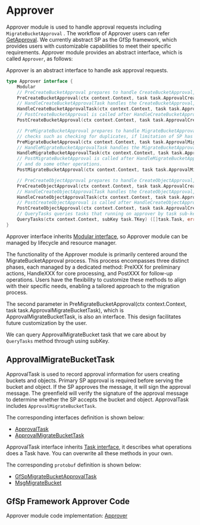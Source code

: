 # Approver

Approver module is used to handle approval requests including `MigrateBucketApproval` . The workflow of Approver users can refer [GetApproval](../introduction/workflow.md#get-approval). We currently abstract SP as the GfSp framework, which provides users with customizable capabilities to meet their specific requirements. Approver module provides an abstract interface, which is called `Approver`, as follows:

Approver is an abstract interface to handle ask approval requests.

```go
type Approver interface {
    Modular
    // PreCreateBucketApproval prepares to handle CreateBucketApproval, it can do some checks such as checking for duplicates, if limitation of SP has been reached, etc.
    PreCreateBucketApproval(ctx context.Context, task task.ApprovalCreateBucketTask) error
    // HandleCreateBucketApprovalTask handles the CreateBucketApproval, it can set expired height, sign the MsgCreateBucket and so on.
    HandleCreateBucketApprovalTask(ctx context.Context, task task.ApprovalCreateBucketTask) (bool, error)
    // PostCreateBucketApproval is called after HandleCreateBucketApprovalTask, it can recycle resources, make statistics and do some other operations.
    PostCreateBucketApproval(ctx context.Context, task task.ApprovalCreateBucketTask)

    // PreMigrateBucketApproval prepares to handle MigrateBucketApproval, it can do some
    // checks such as checking for duplicates, if limitation of SP has been reached, etc.
    PreMigrateBucketApproval(ctx context.Context, task task.ApprovalMigrateBucketTask) error
    // HandleMigrateBucketApprovalTask handles the MigrateBucketApproval, it can set expired height, sign the MsgMigrateBucket and so on.
    HandleMigrateBucketApprovalTask(ctx context.Context, task task.ApprovalMigrateBucketTask) (bool, error)
    // PostMigrateBucketApproval is called after HandleMigrateBucketApprovalTask, it can recycle resources, make statistics
    // and do some other operations.
    PostMigrateBucketApproval(ctx context.Context, task task.ApprovalMigrateBucketTask)

    // PreCreateObjectApproval prepares to handle CreateObjectApproval, it can do some checks such as check for duplicates, if limitation of SP has been reached, etc.
    PreCreateObjectApproval(ctx context.Context, task task.ApprovalCreateObjectTask) error
    // HandleCreateObjectApprovalTask handles the CreateObjectApproval, it can set expired height, sign the MsgCreateObject and so on.
    HandleCreateObjectApprovalTask(ctx context.Context, task task.ApprovalCreateObjectTask) (bool, error)
    // PostCreateObjectApproval is called after HandleCreateObjectApprovalTask, it can recycle resources, make statistics and do some other operations.
    PostCreateObjectApproval(ctx context.Context, task task.ApprovalCreateObjectTask)
    // QueryTasks queries tasks that running on approver by task sub-key.
    QueryTasks(ctx context.Context, subKey task.TKey) ([]task.Task, error)
}
```

Approver interface inherits [Modular interface](./common/lifecycle_modular.md#modular-interface), so Approver module can be managed by lifecycle and resource manager.

The functionality of the Approver module is primarily centered around the MigrateBucketApproval process. This process encompasses three distinct phases, each managed by a dedicated method: PreXXX for preliminary actions, HandleXXX for core processing, and PostXXX for follow-up operations. Users have the flexibility to customize these methods to align with their specific needs, enabling a tailored approach to the migration process.

The second parameter in PreMigrateBucketApproval(ctx context.Context, task task.ApprovalMigrateBucketTask), which is ApprovalMigrateBucketTask, is also an interface. This design facilitates future customization by the user.

We can query ApprovalMigrateBucket task that we care about by `QueryTasks` method through using subKey.

## ApprovalMigrateBucketTask

ApprovalTask is used to record approval information for users creating buckets and objects. Primary SP approval is required before serving the bucket and object. If the SP approves the message, it will sign the approval message. The greenfield will verify the signature of the approval message to determine whether the SP accepts the bucket and object. ApprovalTask includes `ApprovalMigrateBucketTask`.

The corresponding interfaces definition is shown below:

- [ApprovalTask](./common/task.md#approvaltask)
- [ApprovalMigrateBucketTask](./common/task.md#approvalmigratebuckettask)

ApprovalTask interface inherits [Task interface](./common/task.md#task), it describes what operations does a Task have. You can overwrite all these methods in your own.

The corresponding `protobuf` definition is shown below:

- [GfSpMigrateBucketApprovalTask](./common/proto.md#gfspmigratebucketapprovaltask-proto)
- [MsgMigrateBucket](./common/proto.md#msgmigratebucket-proto)

## GfSp Framework Approver Code

Approver module code implementation: [Approver](https://github.com/zkMeLabs/mechain-storage-provider/tree/master/modular/approver)
